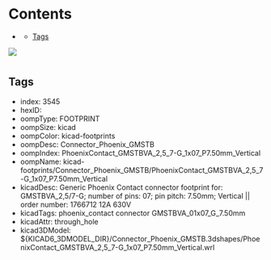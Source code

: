 



Contents
========

* [](#)
	* [Tags](#tags)
  
![][im]
# 

## Tags

- index: 3545
- hexID: 
- oompType: FOOTPRINT
- oompSize: kicad
- oompColor: kicad-footprints
- oompDesc: Connector_Phoenix_GMSTB
- oompIndex: PhoenixContact_GMSTBVA_2,5_7-G_1x07_P7.50mm_Vertical
- oompName: kicad-footprints/Connector_Phoenix_GMSTB/PhoenixContact_GMSTBVA_2,5_7-G_1x07_P7.50mm_Vertical
- kicadDesc: Generic Phoenix Contact connector footprint for: GMSTBVA_2,5/7-G; number of pins: 07; pin pitch: 7.50mm; Vertical || order number: 1766712 12A 630V
- kicadTags: phoenix_contact connector GMSTBVA_01x07_G_7.50mm
- kicadAttr: through_hole
- kicad3DModel: ${KICAD6_3DMODEL_DIR}/Connector_Phoenix_GMSTB.3dshapes/PhoenixContact_GMSTBVA_2,5_7-G_1x07_P7.50mm_Vertical.wrl



[im]: image.png
